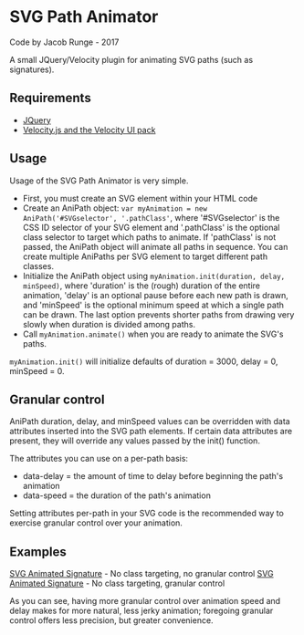 # SVG Path Animator
Code by Jacob Runge - 2017

A small JQuery/Velocity plugin for animating SVG paths (such as signatures).

## Requirements
* [JQuery](www.jquery.com)
* [Velocity.js and the Velocity UI pack](www.velocityjs.org)

## Usage
Usage of the SVG Path Animator is very simple.
* First, you must create an SVG element within your HTML code
* Create an AniPath object: `var myAnimation = new AniPath('#SVGselector', '.pathClass'`, where '#SVGselector' is the CSS ID selector of your SVG element and '.pathClass' is the optional class selector to target which paths to animate. If 'pathClass' is not passed, the AniPath object will animate all paths in sequence. You can create multiple AniPaths per SVG element to target different path classes.
* Initialize the AniPath object using `myAnimation.init(duration, delay, minSpeed)`, where 'duration' is the (rough) duration of the entire animation, 'delay' is an optional pause before each new path is drawn, and 'minSpeed' is the optional minimum speed at which a single path can be drawn. The last option prevents shorter paths from drawing very slowly when duration is divided among paths.
* Call `myAnimation.animate()` when you are ready to animate the SVG's paths.

`myAnimation.init()` will initialize defaults of duration = 3000, delay = 0, minSpeed = 0.

## Granular control
AniPath duration, delay, and minSpeed values can be overridden with data attributes inserted into the SVG path elements. If certain data attributes are present, they will override any values passed by the init() function.

The attributes you can use on a per-path basis:
* data-delay = the amount of time to delay before beginning the path's animation
* data-speed = the duration of the path's animation

Setting attributes per-path in your SVG code is the recommended way to exercise granular control over your animation.

## Examples
[SVG Animated Signature](https://jsfiddle.net/jwrunge/z1b1ft2s/) - No class targeting, no granular control
[SVG Animated Signature](https://jsfiddle.net/jwrunge/bqrykL52/) - No class targeting, granular control

As you can see, having more granular control over animation speed and delay makes for more natural, less jerky animation; foregoing granular control offers less precision, but greater convenience.
